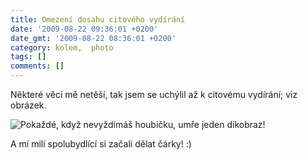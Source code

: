 ```yaml
---
title: Omezení dosahu citového vydírání
date: '2009-08-22 09:36:01 +0200'
date_gmt: '2009-08-22 08:36:01 +0200'
category: kolem,  photo
tags: []
comments: []
---
```

<p>Některé věci mě netěší, tak jsem se uchýlil až k citovému vydírání; viz obrázek.</p>
<p><img src='/assets/migrated/wp-uploads/2009/08/dikobraz.jpg' alt='Pokaždé, když nevyždímáš houbičku, umře jeden dikobraz!' /></p>
<p>A mí milí spolubydlící si začali dělat čárky! :)</p>
